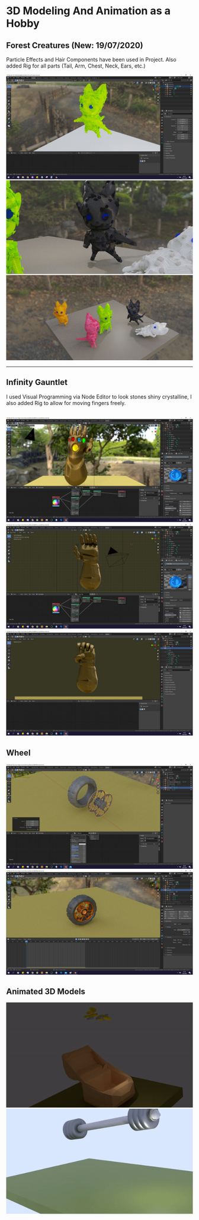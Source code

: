 # 3D Modeling And Animation as a Hobby

## Forest Creatures (New: 19/07/2020)

Particle Effects and Hair Components have been used in Project. Also added Rig for all parts (Tail, Arm, Chest, Neck, Ears, etc.)

![alttext](ScreenShots/ForestCreature.jpg) 
![alttext](ScreenShots/ForestCreatureBlack.jpg) 
![alttext](ScreenShots/ForestCreatures.JPG) 

---

## Infinity Gauntlet

I used Visual Programming via Node Editor to look stones shiny crystalline, I also added Rig to allow for moving fingers freely.


![alttext](ScreenShots/InfinityGauntlet.jpg) 
![alttext](ScreenShots/InfinityGauntletPalmView.jpg) 
![alttext](ScreenShots/InfinityGauntletPalmClosed.jpg) 
---


## Wheel


![alttext](ScreenShots/WheelDetailed.jpg) 
![alttext](ScreenShots/Wheel.jpg) 


## Animated 3D Models
 
![alttext](ScreenShots/ChestAnimation.gif) 
![alttext](ScreenShots/BarbellAnimation.gif) 
